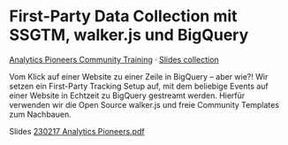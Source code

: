 # First-Party Data Collection mit SSGTM, walker.js und BigQuery

[Analytics Pioneers Community Training](https://analytics-pioneers.de/community-trainings/) · [Slides collection](https://gitlab.com/mstade81/analytics-pioneers)

Vom Klick auf einer Website zu einer Zeile in BigQuery – aber wie?!
Wir setzen ein First-Party Tracking Setup auf, mit dem beliebige Events auf einer Website in Echtzeit zu BigQuery gestreamt werden.
Hierfür verwenden wir die Open Source walker.js und freie Community Templates zum Nachbauen.

Slides [230217 Analytics Pioneers.pdf](./230217%20Analytics%20Pioneers.pdf)
